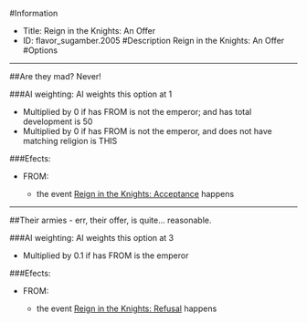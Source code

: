 #Information
 - Title: Reign in the Knights: An Offer
 - ID: flavor_sugamber.2005
#Description
Reign in the Knights: An Offer
#Options

___
##Are they mad? Never!

###AI weighting:
AI weights this option at 1
 - Multiplied by 0 if has FROM is not the emperor; and  has total development is 50
 - Multiplied by 0 if has FROM is not the emperor, and does not have matching religion is THIS


###Efects:<ul><li>FROM:</li><ul><li>the event [Reign in the Knights: Acceptance](../events/reign_in_the_knights_acceptance.md) happens</li></ul></ul>

___
##Their armies - err, their offer, is quite... reasonable.

###AI weighting:
AI weights this option at 3
 - Multiplied by 0.1 if has FROM is the emperor


###Efects:<ul><li>FROM:</li><ul><li>the event [Reign in the Knights: Refusal](../events/reign_in_the_knights_refusal.md) happens</li></ul></ul>
